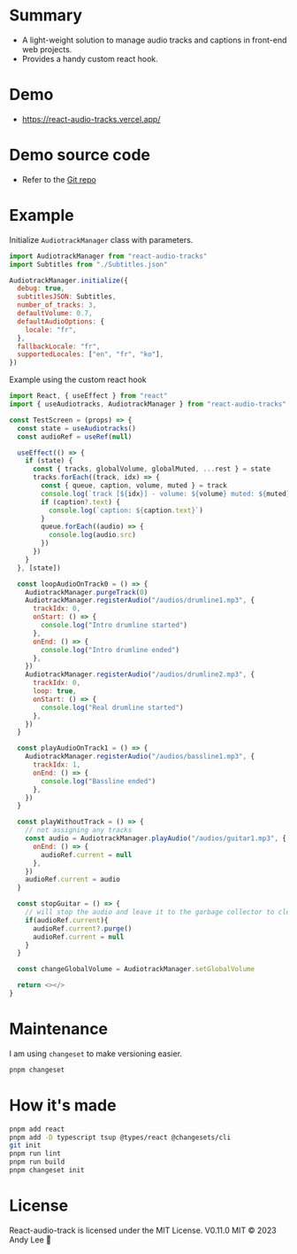 # Summary

- A light-weight solution to manage audio tracks and captions in front-end web projects.
- Provides a handy custom react hook.

# Demo

-  https://react-audio-tracks.vercel.app/

# Demo source code

- Refer to the [Git repo](https://github.com/AndyLeezard/react-audio-tracks/tree/master/example)

# Example

Initialize `AudiotrackManager` class with parameters.

```javascript
import AudiotrackManager from "react-audio-tracks"
import Subtitles from "./Subtitles.json"

AudiotrackManager.initialize({
  debug: true,
  subtitlesJSON: Subtitles,
  number_of_tracks: 3,
  defaultVolume: 0.7,
  defaultAudioOptions: {
    locale: "fr",
  },
  fallbackLocale: "fr",
  supportedLocales: ["en", "fr", "ko"],
})
```

Example using the custom react hook

```javascript
import React, { useEffect } from "react"
import { useAudiotracks, AudiotrackManager } from "react-audio-tracks"

const TestScreen = (props) => {
  const state = useAudiotracks()
  const audioRef = useRef(null)

  useEffect(() => {
    if (state) {
      const { tracks, globalVolume, globalMuted, ...rest } = state
      tracks.forEach((track, idx) => {
        const { queue, caption, volume, muted } = track
        console.log(`track [${idx}] - volume: ${volume} muted: ${muted}`)
        if (caption?.text) {
          console.log(`caption: ${caption.text}`)
        }
        queue.forEach((audio) => {
          console.log(audio.src)
        })
      })
    }
  }, [state])

  const loopAudioOnTrack0 = () => {
    AudiotrackManager.purgeTrack(0)
    AudiotrackManager.registerAudio("/audios/drumline1.mp3", {
      trackIdx: 0,
      onStart: () => {
        console.log("Intro drumline started")
      },
      onEnd: () => {
        console.log("Intro drumline ended")
      },
    })
    AudiotrackManager.registerAudio("/audios/drumline2.mp3", {
      trackIdx: 0,
      loop: true,
      onStart: () => {
        console.log("Real drumline started")
      },
    })
  }

  const playAudioOnTrack1 = () => {
    AudiotrackManager.registerAudio("/audios/bassline1.mp3", {
      trackIdx: 1,
      onEnd: () => {
        console.log("Bassline ended")
      },
    })
  }

  const playWithoutTrack = () => {
    // not assigning any tracks
    const audio = AudiotrackManager.playAudio("/audios/guitar1.mp3", {
      onEnd: () => {
        audioRef.current = null
      },
    })
    audioRef.current = audio
  }

  const stopGuitar = () => {
    // will stop the audio and leave it to the garbage collector to clean up.
    if(audioRef.current){
      audioRef.current?.purge()
      audioRef.current = null
    }
  }

  const changeGlobalVolume = AudiotrackManager.setGlobalVolume

  return <></>
}
```

# Maintenance

I am using `changeset` to make versioning easier.

```bash
pnpm changeset
```

# How it's made

```bash
pnpm add react
pnpm add -D typescript tsup @types/react @changesets/cli
git init
pnpm run lint
pnpm run build
pnpm changeset init
```

# License

React-audio-track is licensed under the MIT License.
V0.11.0 MIT © 2023 Andy Lee 🔗